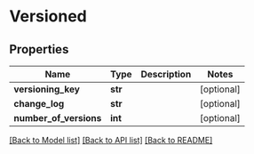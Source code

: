 # Versioned

## Properties
Name | Type | Description | Notes
------------ | ------------- | ------------- | -------------
**versioning_key** | **str** |  | [optional] 
**change_log** | **str** |  | [optional] 
**number_of_versions** | **int** |  | [optional] 

[[Back to Model list]](../README.md#documentation-for-models) [[Back to API list]](../README.md#documentation-for-api-endpoints) [[Back to README]](../README.md)

